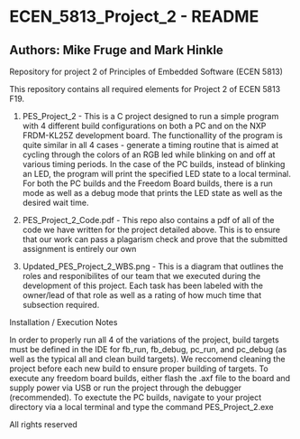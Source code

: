 # ECEN_5813_Project_2 - README
## Authors: Mike Fruge and Mark Hinkle

Repository for project 2 of Principles of Embedded Software (ECEN 5813)

This repository contains all required elements for Project 2 of ECEN 5813 F19.


1) PES_Project_2 - This is a C project designed to run a simple program with 4 different build configurations on both a PC and on the NXP FRDM-KL25Z development board. The functionallity of the program is quite similar in all 4 cases - generate a timing routine that is aimed at cycling through the colors of an RGB led while blinking on and off at various timing periods. In the case of the PC builds, instead of blinking an LED, the program will print the specified LED state to a local terminal. For both the PC builds and the Freedom Board builds, there is a run mode as well as a debug mode that prints the LED state as well as the desired wait time.

2) PES_Project_2_Code.pdf - This repo also contains a pdf of all of the code we have written for the project detailed above. This is to ensure that our work can pass a plagarism check and prove that the submitted assignment is entirely our own 

3) Updated_PES_Project_2_WBS.png - This is a diagram that outlines the roles and responibilites of our team that we executed during the development of this project. Each task has been labeled with the owner/lead of that role as well as a rating of how much time that subsection required.
    
Installation / Execution Notes


In order to properly run all 4 of the variations of the project, build targets must be defined in the IDE for fb_run, fb_debug, pc_run, and pc_debug (as well as the typical all and clean build targets). We reccomend cleaning the project before each new build to ensure proper building of targets. To execute any freedom board builds, either flash the .axf file to the board and supply power via USB or run the project through the debugger (recommended). To exectute the PC builds, navigate to your project directory via a local terminal and type the command PES_Project_2.exe
    
All rights reserved
